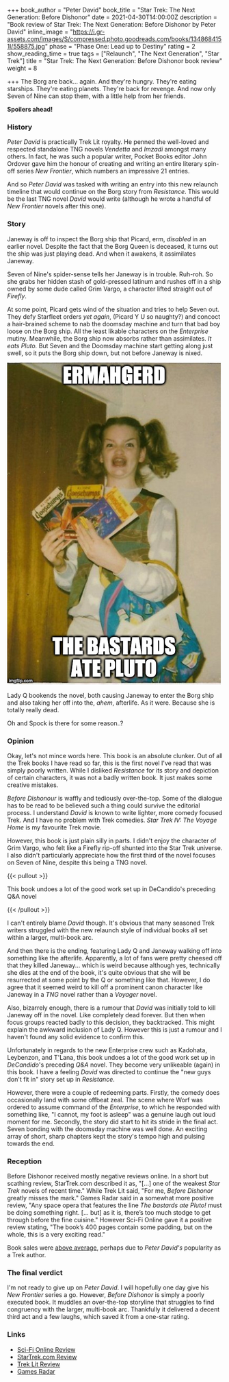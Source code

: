 +++
book_author = "Peter David"
book_title = "Star Trek: The Next Generation: Before Dishonor"
date = 2021-04-30T14:00:00Z
description = "Book review of Star Trek: The Next Generation: Before Dishonor by Peter David"
inline_image = "https://i.gr-assets.com/images/S/compressed.photo.goodreads.com/books/1348684151l/558875.jpg"
phase = "Phase One: Lead up to Destiny"
rating = 2
show_reading_time = true
tags = ["Relaunch", "The Next Generation", "Star Trek"]
title = "Star Trek: The Next Generation: Before Dishonor book review"
weight = 8

+++
The Borg are back... again. And they're hungry. They're eating starships. They're eating planets. They're back for revenge. And now only Seven of Nine can stop them, with a little help from her friends.

**Spoilers ahead!**

<!--more-->

### History

_Peter David_ is practically Trek Lit royalty. He penned the well-loved and respected standalone TNG novels _Vendetta_ and _Imzadi_ amongst many others. In fact, he was such a popular writer, Pocket Books editor John Ordover gave him the honour of creating and writing an entire literary spin-off series _New Frontier_, which numbers an impressive 21 entries.

And so _Peter David_ was tasked with writing an entry into this new relaunch timeline that would continue on the Borg story from _Resistance_. This would be the last TNG novel _David_ would write (although he wrote a handful of _New Frontier_ novels after this one).

### Story

Janeway is off to inspect the Borg ship that Picard, erm, _disabled_ in an earlier novel. Despite the fact that the Borg Queen is deceased, it turns out the ship was just playing dead. And when it awakens, it assimilates Janeway.

Seven of Nine's spider-sense tells her Janeway is in trouble. Ruh-roh. So she grabs her hidden stash of gold-pressed latinum and rushes off in a ship owned by some dude called Grim Vargo, a character lifted straight out of _Firefly_.

At some point, Picard gets wind of the situation and tries to help Seven out. They defy Starfleet orders _yet again_, (Picard Y U so naughty?) and concoct a hair-brained scheme to nab the doomsday machine and turn that bad boy loose on the Borg ship. All the least likable characters on the _Enterprise_ mutiny. Meanwhile, the Borg ship now absorbs rather than assimilates. _It eats Pluto._ But Seven and the Doomsday machine start getting along just swell, so it puts the Borg ship down, but not before Janeway is nixed.

![](/uploads/58tkbj.jpg)

Lady Q bookends the novel, both causing Janeway to enter the Borg ship and also taking her off into the, _ahem_, afterlife. As it were. Because she is totally really dead.

Oh and Spock is there for some reason..?

### Opinion

Okay, let's not mince words here. This book is an absolute clunker. Out of all the Trek books I have read so far, this is the first novel I've read that was simply poorly written. While I disliked _Resistance_ for its story and depiction of certain characters, it was not a badly written book. It just makes some creative mistakes.

_Before Dishonour_ is waffly and tediously over-the-top. Some of the dialogue has to be read to be believed such a thing could survive the editorial process. I understand _David_ is known to write lighter, more comedy focused Trek. And I have no problem with Trek comedies. _Star Trek IV: The Voyage Home_ is my favourite Trek movie.

However, this book is just plain silly in parts. I didn't enjoy the character of Grim Vargo, who felt like a Firefly rip-off shunted into the Star Trek universe. I also didn't particularly appreciate how the first third of the novel focuses on Seven of Nine, despite this being a TNG novel.

{{< pullout >}}

This book undoes a lot of the good work set up in DeCandido's preceding Q&A novel

{{< /pullout >}}

I can't entirely blame _David_ though. It's obvious that many seasoned Trek writers struggled with the new relaunch style of individual books all set within a larger, multi-book arc.

And then there is the ending, featuring Lady Q and Janeway walking off into something like the afterlife. Apparently, a lot of fans were pretty cheesed off that they killed Janeway... which is weird because although yes, technically she dies at the end of the book, it's quite obvious that she will be resurrected at some point by the Q or something like that. However, I do agree that it seemed weird to kill off a prominent canon character like Janeway in a _TNG_ novel rather than a _Voyager_ novel.

Also, bizarrely enough, there is a rumour that _David_ was initially told to kill Janeway off in the novel. Like completely dead forever. But then when focus groups reacted badly to this decision, they backtracked. This might explain the awkward inclusion of Lady Q. However this is just a rumour and I haven't found any solid evidence to confirm this.

Unfortunately in regards to the new Enterprise crew such as Kadohata, Leybenzon, and T'Lana, this book undoes a lot of the good work set up in _DeCandido_'s preceding _Q&A_ novel. They become very unlikeable (again) in this book. I have a feeling _David_ was directed to continue the "new guys don't fit in" story set up in _Resistance_.

However, there were a couple of redeeming parts. Firstly, the comedy does occasionally land with some offbeat zeal. The scene where Worf was ordered to assume command of the _Enterprise_, to which he responded with something like, "I cannot, my foot is asleep" was a genuine laugh out loud moment for me. Secondly, the story did start to hit its stride in the final act. Seven bonding with the doomsday machine was well done. An exciting array of short, sharp chapters kept the story's tempo high and pulsing towards the end.

### Reception

Before Dishonor received mostly negative reviews online. In a short but scathing review, StarTrek.com described it as, "\[...\] one of the weakest _Star Trek_ novels of recent time." While Trek Lit said, "For me, _Before Dishonor_ greatly misses the mark." Games Radar said in a somewhat more positive review, "Any space opera that features the line _The bastards ate Pluto!_ must be doing something right. \[... but\] as it is, there’s too much stodge to get through before the fine cuisine." However Sci-Fi Online gave it a positive review stating, "The book’s 400 pages contain some padding, but on the whole, this is a very exciting read."

Book sales were [above average](https://startrekbook.club/about/sales-data/), perhaps due to _Peter David's_ popularity as a Trek author.

### The final verdict

I'm not ready to give up on _Peter David_. I will hopefully one day give his _New Frontier_ series a go. However, _Before Dishonor_ is simply a poorly executed book. It muddles an over-the-top storyline that struggles to find congruency with the larger, multi-book arc. Thankfully it delivered a decent third act and a few laughs, which saved it from a one-star rating.

### Links

* [Sci-Fi Online Review](http://www.sci-fi-online.com/2007_Reviews/book/07-12-03_trek-dishonor.htm)
* [StarTrek.com Review](https://web.archive.org/web/20090217224809/http://www.startrek.com/startrek/view/store/news/article/2314343.html)
* [Trek Lit Review](http://www.treklit.com/2019/09/before-dishonor.html)
* [Games Radar](https://www.gamesradar.com/book_review_star_trek_before_dishonor-review/)